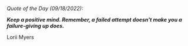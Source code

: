 *Quote of the Day (09/18/2022):*

_**Keep a positive mind. Remember, a failed attempt doesn't make you a failure-giving up does.**_

Lorii Myers